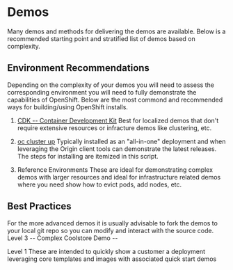 # Demos
Many demos and methods for delivering the demos are available.  Below is a recommended starting point and stratified list of demos based on complexity.

Environment Recommendations
-------------

Depending on the complexity of your demos you will need to assess the corresponding environment you will need to fully demonstrate the capabilities of OpenShift.  Below are the most commond and recommended ways for building/using OpenShift installs.

1) [CDK -- Container Development Kit](http://developers.redhat.com/products/cdk/overview/) 
Best for localized demos that don't require extensive resources or infracture demos like clustering, etc.

2) [oc cluster up](scripts/all-in-one-aws-template?raw=true)
Typically installed as an "all-in-one" deployment and when leveraging the Origin client tools can demonstrate the latest releases.  The steps for installing are itemized in this script.

3) Reference Environments 
These are ideal for demonstrating complex demos with larger resources and ideal for infrastructure related demos where you need show how to evict pods, add nodes, etc.


Best Practices
------------

For the more advanced demos it is usually advisable to fork the demos to your local git repo so you can modify and interact with the source code.
Level 3 -- Complex
Coolstore Demo -- 


Level 1
These are intended to quickly show a customer a deployment leveraging core templates and images with associated quick start demos

